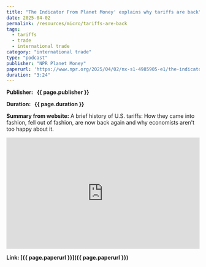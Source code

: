 ```yaml
---
title: "The Indicator From Planet Money' explains why tariffs are back"
date: 2025-04-02
permalink: /resources/micro/tariffs-are-back
tags:
  - tariffs
  - trade
  - international trade
category: "international trade"
type: "podcast"
publisher: "NPR Planet Money"
paperurl: 'https://www.npr.org/2025/04/02/nx-s1-4985905-e1/the-indicator-from-planet-money-explains-why-tariffs-are-back'
duration: "3:24"
---
```


<!-- Google tag (gtag.js) -->
<script async src="https://www.googletagmanager.com/gtag/js?id=G-Q95WSVMDNZ"></script>
<script>
  window.dataLayer = window.dataLayer || [];
  function gtag(){dataLayer.push(arguments);}
  gtag('js', new Date());

  gtag('config', 'G-Q95WSVMDNZ');
</script>


**<span class="bold-podcast">Publisher: </span>&nbsp;<span class="text-podcast"> {{ page.publisher }}</span>**

**<span class="bold-podcast">Duration: </span>&nbsp;<span class="text-podcast"> {{ page.duration }}</span>**

**<span class="bold-podcast">Summary from website:</span>**
A brief history of U.S. tariffs: How they came into fashion, fell out of fashion, are now back again and why economists aren't too happy about it.

<iframe src="https://www.npr.org/player/embed/nx-s1-4985905-e1/nx-s1-5411593-1" width="100%" height="290" frameborder="0" scrolling="no" title="NPR embedded audio player"></iframe>

**<span class="small-podcast">Link:</span>&nbsp;<span class="links-podcast">[{{ page.paperurl }}]({{ page.paperurl }})</span>**